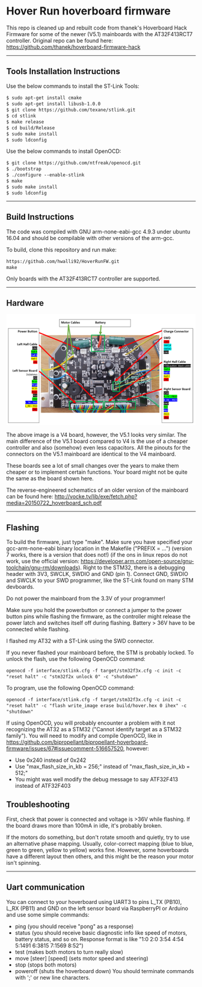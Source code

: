 # Hover Run hoverboard firmware

This repo is cleaned up and rebuilt code from thanek's Hoverboard Hack Firmware for some of the newer (V5.1) mainboards with the AT32F413RCT7 controller. Original repo can be found here: https://github.com/thanek/hoverboard-firmware-hack

---

## Tools Installation Instructions

Use the below commands to install the ST-Link Tools:

```
$ sudo apt-get install cmake
$ sudo apt-get install libusb-1.0.0
$ git clone https://github.com/texane/stlink.git
$ cd stlink
$ make release
$ cd build/Release 
$ sudo make install
$ sudo ldconfig
```

Use the below commands to install OpenOCD:

```
$ git clone https://github.com/ntfreak/openocd.git
$ ./bootstrap
$ ./configure --enable-stlink
$ make
$ sudo make install
$ sudo ldconfig
```

---

## Build Instructions

The code was compiled with GNU arm-none-eabi-gcc 4.9.3 under ubuntu 16.04 and should be compilable with other versions of the arm-gcc.

To build, clone this repository and run make:

    https://github.com/hwalli92/HoverRunFW.git
    make

Only boards with the AT32F413RCT7 controller are supported.

---

## Hardware
![otter](pinout.png)

The above image is a V4 board, however, the V5.1 looks very similar. The main difference of the V5.1 board compared to V4 is the use of a cheaper controller and also
(somehow) even less capacitors. All the pinouts for the connectors on the V5.1 mainboard are identical to the V4 mainboard.

These boards see a lot of small changes over the years to make them cheaper or to implement certain functions. Your board
might not be quite the same as the board shown here.

The reverse-engineered schematics of an older version of the mainboard can be found here:
http://vocke.tv/lib/exe/fetch.php?media=20150722_hoverboard_sch.pdf

---

## Flashing
To build the firmware, just type "make". Make sure you have specified your gcc-arm-none-eabi binary location in the Makefile ("PREFIX = ...") (version 7 works, there is a version that does not!) (if the ons in linux repos do not work, use the official version: https://developer.arm.com/open-source/gnu-toolchain/gnu-rm/downloads). Right to the STM32, there is a debugging header with 3V3, SWCLK, SWDIO and GND (pin 1). Connect GND, SWDIO and SWCLK to your SWD programmer, like the ST-Link found on many STM devboards.

Do not power the mainboard from the 3.3V of your programmer!

Make sure you hold the powerbutton or connect a jumper to the power button pins while flashing the firmware, as the controller might release the power latch and switches itself off during flashing. Battery > 36V have to be connected while flashing.

I flashed my AT32 with a ST-Link using the SWD connector.

If you never flashed your mainboard before, the STM is probably locked. To unlock the flash, use the following OpenOCD command:
```
openocd -f interface/stlink.cfg -f target/stm32f3x.cfg -c init -c "reset halt" -c "stm32f2x unlock 0" -c "shutdown"
```

To program, use the following OpenOCD command:
```
openocd -f interface/stlink.cfg -f target/stm32f3x.cfg -c init -c "reset halt" -c "flash write_image erase build/hover.hex 0 ihex" -c "shutdown"
```

If using OpenOCD, you will probably encounter a problem with it not recognizing the AT32 as a STM32 ("Cannot identify target as a STM32 family"). You will need to modify and compile OpenOCD, like in https://github.com/bipropellant/bipropellant-hoverboard-firmware/issues/67#issuecomment-516657520, however:
- Use 0x240 instead of 0x242
- Use "max_flash_size_in_kb = 256;" instead of "max_flash_size_in_kb = 512;"
- You might was well modify the debug message to say ATF32F413 instead of ATF32F403

## Troubleshooting
First, check that power is connected and voltage is >36V while flashing.
If the board draws more than 100mA in idle, it's probably broken.

If the motors do something, but don't rotate smooth and quietly, try to use an alternative phase mapping. Usually, color-correct mapping (blue to blue, green to green, yellow to yellow) works fine. However, some hoverboards have a different layout then others, and this might be the reason your motor isn't spinning.

---

## Uart communication

You can connect to your hoverboard using UART3 to pins L_TX (PB10), L_RX (PB11) and GND on the left sensor board via RaspberryPI or Arduino and use some simple commands:
* ping (you should receive "pong" as a response)
* status (you should receive basic diagnostic info like speed of motors, battery status, and so on. Response format is like "1:0 2:0 3:54 4:54 5:1491 6:3815 7:1569 8:52")
* test (makes both motors to turn really slow)
* move [steer] [speed] (sets motor speed and steering)
* stop (stops both motors)
* poweroff (shuts the hoverboard down)
You should terminate commands with ';' or new line characters.

